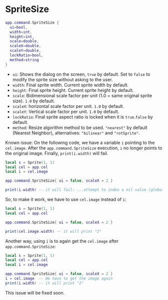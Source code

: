 # SpriteSize

```lua
app.command.SpriteSize {
  ui=bool,
  width=int,
  height=int,
  scale=double,
  scaleX=double,
  scaleY=double,
  lockRatio=bool,
  method=string
}
```

* `ui`: Shows the dialog on the screen, `true` by default. Set to `false` to modify the sprite size without asking to the user.
* `width`: Final sprite width. Current sprite width by default.
* `height`: Final sprite height. Current sprite height by default.
* `scale`: Bidimensional scale factor per unit (1.0 = same original sprite size). `1.0` by default.
* `scaleX`: horizontal scale factor per unit. `1.0` by default.
* `scaleY`: Vertical scale factor per unit. `1.0` by default.
* `lockRatio`: Final sprite aspect ratio is locked when it is `true`.`false` by default.
* `method`: Resize algorithm method to be used. `"nearest"` by default (Nearest Neighbor), alternatives: `"bilinear"` and `"rotSprite"`.

Known issue: On the following code, we have a variable `i` pointing to the `cel.image`. After the `app.command.SpriteSize` execution, `i` no longer points to the original image. Finally, `print(i.width)` will fail.

```lua
local s = Sprite(1, 1)
local cel = app.cel
local i = cel.image

app.command.SpriteSize{ ui = false, scaleX = 2 }

print(i.width) -- it will fail: ...attempt to index a nil value (global 'i')
```

So, to make it work, we have to use `cel.image` instead of `i`:

```lua
local s = Sprite(1, 1)
local cel = app.cel

app.command.SpriteSize{ ui = false, scaleX = 2 }

print(cel.image.width) -- it will print "2"
```
Another way, using `i` is to again get the `cel.image` after `app.command.SpriteSize`:

```lua
local s = Sprite(1, 1)
local cel = app.cel
local i = cel.image

app.command.SpriteSize{ ui = false, scaleX = 2 }
i = cel.image  -- We have to get the image again
print(i.width) -- it will print "2"
```

This issue will be fixed soon.
